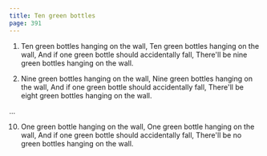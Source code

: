 ```yaml
---
title: Ten green bottles
page: 391
---  
```


1.  Ten green bottles hanging on the wall,
    Ten green bottles hanging on the wall,
    And if one green bottle should accidentally fall,
    There'll be nine green bottles hanging on the wall.

2. Nine green bottles hanging on the wall,
    Nine green bottles hanging on the wall,
    And if one green bottle should accidentally fall,
    There'll be eight green bottles hanging on the wall.

...

10. One green bottle hanging on the wall,
    One green bottle hanging on the wall,
    And if one green bottle should accidentally fall,
    There'll be no green bottles hanging on the wall.